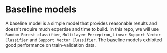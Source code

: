 # Baseline models

A baseline model is a simple model that provides reasonable results and doesn't require much expertise and time to build. In this repo, we will use `Random Forest classifier`, `Multilayer Perceptron`, `Linear Support Vector Classifier` and `Support Vector Classifier`. The baseline models exhibited good performance on train-validation data.
